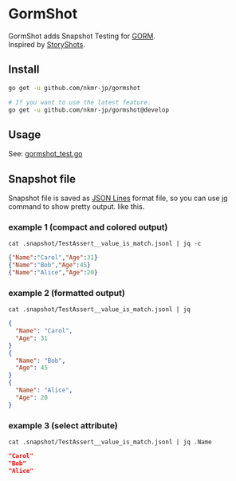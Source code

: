# GormShot

GormShot adds Snapshot Testing for [GORM](https://gorm.io/index.html). <br>
Inspired by [StoryShots](https://github.com/storybookjs/storybook/tree/main/addons/storyshots/storyshots-core).

## Install

```sh
go get -u github.com/nkmr-jp/gormshot
```
```sh
# If you want to use the latest feature.
go get -u github.com/nkmr-jp/gormshot@develop
```

## Usage

See: [gormshot_test.go](gormshot_test.go)


## Snapshot file
Snapshot file is saved as [JSON Lines](https://jsonlines.org/) format file, so you can use [jq](https://stedolan.github.io/jq/) command to show pretty output. like this.

### example 1 (compact and colored output)
```shell
cat .snapshot/TestAssert__value_is_match.jsonl | jq -c
```
```json lines
{"Name":"Carol","Age":31}
{"Name":"Bob","Age":45}
{"Name":"Alice","Age":20}
```

### example 2 (formatted output)
```shell
cat .snapshot/TestAssert__value_is_match.jsonl | jq 
```
```json lines
{
  "Name": "Carol",
  "Age": 31
}
{
  "Name": "Bob",
  "Age": 45
}
{
  "Name": "Alice",
  "Age": 20
}
```

### example 3 (select attribute)
```shell
cat .snapshot/TestAssert__value_is_match.jsonl | jq .Name 
```
```json lines
"Carol"
"Bob"
"Alice"
```